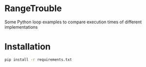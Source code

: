 # RangeTrouble
Some Python loop examples to compare execution times of different implementations

# Installation
```bash
pip install -r requirements.txt
```
